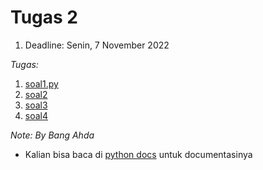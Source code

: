 # Tugas 2

1. Deadline: Senin, 7 November 2022

_Tugas:_

1. [soal1.py](https://github.com/RazorHex/MBC-Tugas/blob/rafii/Tugas%202/Soal1.py)
2. [soal2](https://github.com/RazorHex/MBC-Tugas/blob/rafii/Tugas%202/soal2.py)
3. [soal3](https://github.com/RazorHex/MBC-Tugas/blob/rafii/Tugas%202/soal3.py)
4. [soal4](https://github.com/RazorHex/MBC-Tugas/blob/rafii/Tugas%202/soal4.py)

_Note: By Bang Ahda_

- Kalian bisa baca di [python docs](https://docs.python.org/3/) untuk documentasinya
